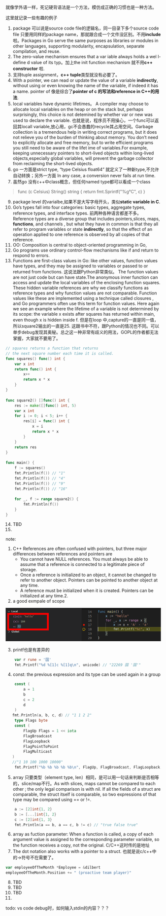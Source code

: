 就像学外语一样，死记硬背语法是一个方法，模仿成正确的习惯也是一种方法。

这里就记录一些有趣的例子

1. package 可以说是source code file的逻辑名，同一目录下多个source code file 只要用同样的package name，那就跟合成一个文件没区别。不用**include**啦。Packages in Go serve the same purposes as libraries or modules in other languages, supporting modularity, encapsulation, separate compilation, and reuse.
2. The zero-value mechanism ensures that a var iable always holds a wel l-define d value of its typ。加上the init function mechanism 就不用**c++ constructor** 啦.
3. 支持tuple assignment，**c++ tuple**类型就没有必要了。
4. With a pointer, we can read or update the value of a variable **indirectly**, without using or even knowing the name of the variable, if indeed it has a name. pointer of 像是综合了**pointer of c 的写法和reference in C++的用法**. 
5. local variables have dynamic lifetimes。 A compiler may choose to allocate local variables on the heap or on the stack but, perhaps surprisingly, this choice is not detemined by whether var or new was used to declare the variable. 也就是说，程序员不用操心，一个func可以返回其locall variable,放心用，gc不会愚蠢的recycle其占用空间。Garbage collection is a tremendous help in writing correct programs, but it does not relieve you of the burden of thinking about memory. You don’t need to explicitly allocate and free memory, but to write efficient programs you still need to be aware of the lifet ime of variables.For example, keeping unnecessary pointers to short-lived objects within long-lived objects,especially global variables, will prevent the garbage collector from reclaiming the short-lived objects.
7. go 一方面是strict type, “type Celsius float64” 就定义了一种新type,不允许自动转换；另外一方面 In any case, a conversion never fails at run time.
8. 虽然go 没有c++中class概念，但任何named type都可以看成一个class
> func (c Celsius) String() string { return fmt.Sprintf("%g°C", c) }
9. package level 的varialbe,如果不是大写字母开头，类似**static variable in C**.
10. Go’s types fall into four categories: basic types, aggregate types, reference types, and interface types. 前两种各种语言都差不多。Reference types are a diverse group that includes pointers,slices, maps, **functions**, and channels , but what they have in common is that they all refer to program variables or state **indirectly**, so that the effect of an operation applied to one reference is observed by all copies of that reference.
11. OO: Composition is central to object-oriented programming in Go,
12. Go programs use ordinary control-flow mechanisms like if and return to respond to errors. 
13. Functions are first-class values in Go: like other values, function values have types, and they may be assigned to variables or passed to or returned from functions. 这说法跟Python非常类似。  The function values are not just code but can have state.The anonymous inner function can access and update the local variables of the enclosing function squares. These hidden variable references are why we classify functions as reference
types and why function values are not comparable. Function values like these are implemented using a technique called closures , and Go programmers often use this term for function values. Here again we see an example where the lifetime of a variable is not determined by its scope:
the variable x exists after squares has returned within main, even though x is hidden inside f. 但是在loop 中,capture的一直是同一值，所以square2输出的一直是25. 这跟书中不符，跟Python的情况也不同。可以单步debug发现其奥秘。总之这一种非常有歧义的用法，GOPL的作者都无法掌握，大家就不要用了。
```go
// squares returns a function that returns
// the next square number each time it is called.
func squares() func() int {
	var x int
	return func() int {
		x++
		return x * x
	}
}

func square2() []func() int {
	res := make([]func() int, 5)
	var x int
	for i := 0; i < 5; i++ {
		res[i] = func() int {
			x = i
			return x * x
		}
	}
	return res
}

func main() {
	f := squares()
	fmt.Println(f()) // "1"
	fmt.Println(f()) // "4"
	fmt.Println(f()) // "9"
	fmt.Println(f()) // "16"

	for _, f := range square2() {
		fmt.Println(f())
	}
}
```
14. TBD
15. 







note:

1. C++ References are often confused with pointers, but three major differences between references and pointers are 
   - You cannot have NULL references. You must always be able to assume that a reference is connected to a legitimate piece of storage.
   - Once a reference is initialized to an object, it cannot be changed to refer to another object.  Pointers can be pointed to another object at any time.
   - A reference must be initialized when it is created. Pointers can be initialized at any time.2.
2. a good exmpale of scope

![scop](images/sope.png)

3. printf也是有差异的
```go
	var r rune = '国'
	fmt.Printf("%d %[1]c %[1]q\n", unicode) // "22269 国 '国'"
```   
4. const: the previous expression and its type can be used again in a group
```go
	const (
		a = 1
		b
		c = 2
		d
	)
   fmt.Println(a, b, c, d) // "1 1 2 2"
	type Flags byte
	const (
		FlagUp Flags = 1 << iota
		FlagBroadcast
		FlagLoopback
		FlagPointToPoint
		FlagMulticast
   )
   //"1 10 100 1000 10000"
	fmt.Printf("%b %b %b %b %b\n", FlagUp, FlagBroadcast, FlagLoopback, FlagPointToPoint, FlagMulticast)   
```
5. array 只要类型（element type, len）相同，是可以用一句话来判断是否相等的，slice/map不行。As with slices, maps cannot be compared to each other ; the only legal comparison is with nil. If all the fields of a struct are comparable, the struct itself is comparable, so two expressions of that type may be compared using == or !=. 
```go
	a := [2]int{1, 2}
	b := [...]int{1, 2}
	c := [2]int{1, 3}
	fmt.Println(a == b, a == c, b != c) // "true false true"
```
6. array as fuction parameter: When a function is called, a copy of each argument value is assigned to the corresponding parameter variable, so the function receives a copy, not the original. C/C++这时传的是地址
7. The dot notation also works with a pointer to a struct. 也就是说c/c++中的->符号不在需要了。 
```go
var employeeOfTheMonth *Employee = &dilbert
employeeOfTheMonth.Position += " (proactive team player)"
```
8. TBD
9. TBD
10. TBD
11. 
     


todo:
vs code debug时，如何输入stdin的内容？？？



